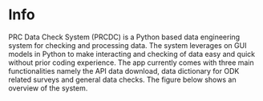 # Info
PRC Data Check System (PRCDC) is a Python based data engineering system for checking and processing data. The system leverages on GUI models in Python to make interacting and checking of data easy and quick without prior coding experience. The app currently comes with three main functionalities namely the API data download, data dictionary for ODK related surveys and general data checks. The figure below shows an overview of the system.